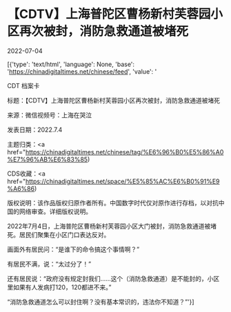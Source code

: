 # 【CDTV】上海普陀区曹杨新村芙蓉园小区再次被封，消防急救通道被堵死

2022-07-04

[{'type': 'text/html', 'language': None, 'base': 'https://chinadigitaltimes.net/chinese/feed', 'value': '

CDT 档案卡

标题：【CDTV】上海普陀区曹杨新村芙蓉园小区再次被封，消防急救通道被堵死

来源：微信视频号：上海在哭泣

发表日期：2022.7.4

主题归类：<a href="https://chinadigitaltimes.net/chinese/tag/%E6%96%B0%E5%86%A0%E7%96%AB%E6%83%85)

CDS收藏：<a href="https://chinadigitaltimes.net/space/%E5%85%AC%E6%B0%91%E9%A6%86)

版权说明：该作品版权归原作者所有。中国数字时代仅对原作进行存档，以对抗中国的网络审查。详细版权说明。







2022年7月4日，上海普陀区曹杨新村芙蓉园小区大门被封，消防急救通道被堵死。居民们聚集在小区门口表达反对。

画面外有居民问：“是谁下的命令搞这个事情啊？”

有居民不满，说：“太过分了！”

还有居民说：“政府没有规定封我们&#8230;&#8230;这个（消防急救通道）是不能封的，小区里如果有人发病打120，120都进不来。”

“消防急救通道怎么可以封住啊？没有基本常识的，违法你不知道？”'}]